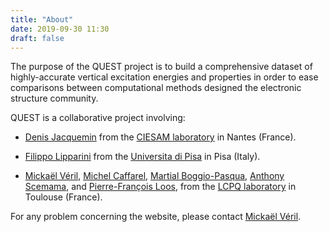 ```yaml
---
title: "About"
date: 2019-09-30 11:30
draft: false
---
```

The purpose of the QUEST project is to build a comprehensive dataset of highly-accurate vertical excitation energies and properties in order to ease comparisons between computational methods designed the electronic structure community.

QUEST is a collaborative project involving: 

- [Denis Jacquemin](https://www.univ-nantes.fr/denis-jacquemin-633107.kjsp)
from the [CIESAM laboratory](http://www.sciences.univ-nantes.fr/CEISAM) in Nantes (France).

- [Filippo Lipparini](https://people.unipi.it/filippo_lipparini)
from the [Universita di Pisa](https://unipi.it) in Pisa (Italy).

- [Mickaël Véril](http://www.lcpq.ups-tlse.fr/spip.php?article1885), [Michel Caffarel](http://qmcchem.ups-tlse.fr/index.php?title=Michel_Caffarel), [Martial Boggio-Pasqua](http://www.lcpq.ups-tlse.fr/spip.php?article557), [Anthony Scemama](https://scemama.github.io), and [Pierre-François Loos](http://www.irsamc.ups-tlse.fr/loos), 
from the [LCPQ laboratory](http://www.lcpq.ups-tlse.fr) in Toulouse (France).

For any problem concerning the website, please contact [Mickaël Véril](mailto:mveril@irsamc.univ-tlse.fr).
